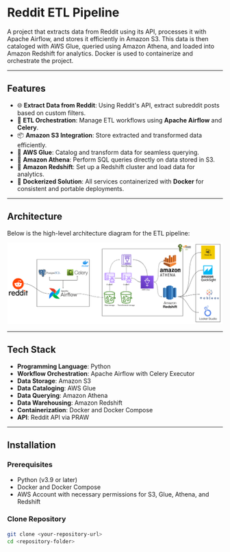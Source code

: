 # Reddit ETL Pipeline

A project that extracts data from Reddit using its API, processes it with Apache Airflow, and stores it efficiently in Amazon S3. This data is then cataloged with AWS Glue, queried using Amazon Athena, and loaded into Amazon Redshift for analytics. Docker is used to containerize and orchestrate the project.

---

## Features

- 🌐 **Extract Data from Reddit**: Using Reddit's API, extract subreddit posts based on custom filters.
- 🔄 **ETL Orchestration**: Manage ETL workflows using **Apache Airflow** and **Celery**.
- 📦 **Amazon S3 Integration**: Store extracted and transformed data efficiently.
- 🧠 **AWS Glue**: Catalog and transform data for seamless querying.
- 📜 **Amazon Athena**: Perform SQL queries directly on data stored in S3.
- 🏢 **Amazon Redshift**: Set up a Redshift cluster and load data for analytics.
- 🐳 **Dockerized Solution**: All services containerized with **Docker** for consistent and portable deployments.

---

## Architecture

Below is the high-level architecture diagram for the ETL pipeline:

![Architecture Diagram](https://github.com/sashi789/DE_REDDIT_PROJECT/blob/226665f252285d1ed87921f68f0417fb96f2f9b2/RedditDataEngineering.png)


---

## Tech Stack

- **Programming Language**: Python
- **Workflow Orchestration**: Apache Airflow with Celery Executor
- **Data Storage**: Amazon S3
- **Data Cataloging**: AWS Glue
- **Data Querying**: Amazon Athena
- **Data Warehousing**: Amazon Redshift
- **Containerization**: Docker and Docker Compose
- **API**: Reddit API via PRAW

---

## Installation

### Prerequisites
- Python (v3.9 or later)
- Docker and Docker Compose
- AWS Account with necessary permissions for S3, Glue, Athena, and Redshift

### Clone Repository
```bash
git clone <your-repository-url>
cd <repository-folder>
